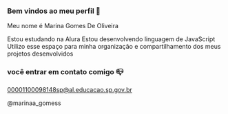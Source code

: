 ### Bem vindos ao meu perfil 🖤

Meu nome é Marina Gomes De Oliveira 

Estou estudando na Alura
Estou desenvolvendo linguagem de JavaScript
Utilizo esse espaço para minha organização e compartilhamento dos meus projetos desenvolvidos 

### você entrar em contato comigo 📪

00001100098148sp@al.educacao.sp.gov.br

@marinaa_gomess
